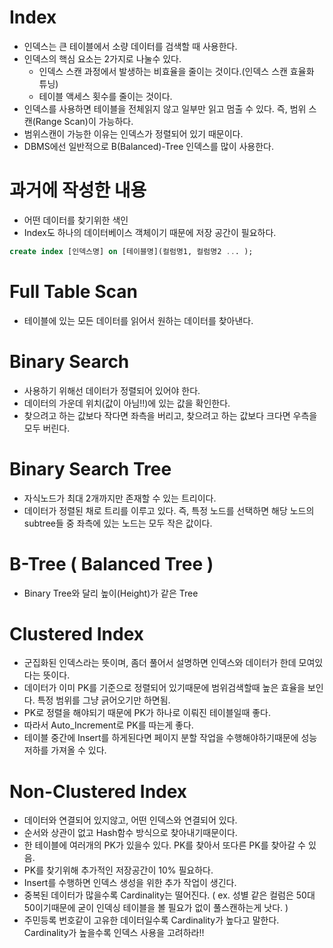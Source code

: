 # Index
- 인덱스는 큰 테이블에서 소량 데이터를 검색할 때 사용한다.
- 인덱스의 핵심 요소는 2가지로 나눌수 있다.
  - 인덱스 스캔 과정에서 발생하는 비효율을 줄이는 것이다.(인덱스 스캔 효율화 튜닝)
  - 테이블 액세스 횟수를 줄이는 것이다.
- 인덱스를 사용하면 테이블을 전체읽지 않고 일부만 읽고 멈출 수 있다. 즉, 범위 스캔(Range Scan)이 가능하다.
- 범위스캔이 가능한 이유는 인덱스가 정렬되어 있기 때문이다.
- DBMS에선 일반적으로 B(Balanced)-Tree 인덱스를 많이 사용한다.


# 과거에 작성한 내용
- 어떤 데이터를 찾기위한 색인
- Index도 하나의 데이터베이스 객체이기 때문에 저장 공간이 필요하다.
```sql
create index [인덱스명] on [테이블명](컬럼명1, 컬럼명2 ... );
```

# Full Table Scan
- 테이블에 있는 모든 데이터를 읽어서 원하는 데이터를 찾아낸다.

# Binary Search
- 사용하기 위해선 데이터가 정렬되어 있어야 한다. 
- 데이터의 가운데 위치(값이 아님!!)에 있는 값을 확인한다.
- 찾으려고 하는 값보다 작다면 좌측을 버리고, 찾으려고 하는 값보다 크다면 우측을 모두 버린다.

# Binary Search Tree
- 자식노드가 최대 2개까지만 존재할 수 있는 트리이다.
- 데이터가 정렬된 채로 트리를 이루고 있다. 즉, 특정 노드를 선택하면 해당 노드의 subtree들 중 좌측에 있는 노드는 모두 작은 값이다.


# B-Tree ( Balanced Tree )
- Binary Tree와 달리 높이(Height)가 같은 Tree


# Clustered Index
- 군집화된 인덱스라는 뜻이며, 좀더 풀어서 설명하면 인덱스와 데이터가 한데 모여있다는 뜻이다.
- 데이터가 이미 PK를 기준으로 정렬되어 있기때문에 범위검색할때 높은 효율을 보인다. 특정 범위를 그냥 긁어오기만 하면됨.
- PK로 정렬을 해야되기 때문에 PK가 하나로 이뤄진 테이블일때 좋다.
- 따라서 Auto_Increment로 PK를 따는게 좋다.
- 테이블 중간에 Insert를 하게된다면 페이지 분할 작업을 수행해야하기때문에 성능 저하를 가져올 수 있다. 


# Non-Clustered Index
- 데이터와 연결되어 있지않고, 어떤 인덱스와 연결되어 있다.
- 순서와 상관이 없고 Hash함수 방식으로 찾아내기때문이다. 
- 한 테이블에 여러개의 PK가 있을수 있다. PK를 찾아서 또다른 PK를 찾아갈 수 있음.
- PK를 찾기위해 추가적인 저장공간이 10% 필요하다. 
- Insert를 수행하면 인덱스 생성을 위한 추가 작업이 생긴다.
- 중복된 데이터가 많을수록 Cardinality는 떨어진다. ( ex. 성별 같은 컬럼은 50대50이기때문에 굳이 인덱싱 테이블을 볼 필요가 없이 풀스캔하는게 낫다. ) 
- 주민등록 번호같이 고유한 데이터일수록 Cardinality가 높다고 말한다. Cardinality가 높을수록 인덱스 사용을 고려하라!!


